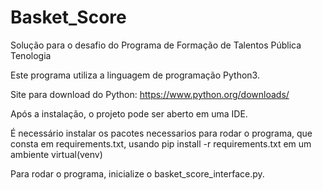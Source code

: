 # Basket_Score
Solução para o desafio do Programa de Formação de Talentos Pública Tenologia

Este programa utiliza a linguagem de programação Python3.

Site para download do Python: https://www.python.org/downloads/

Após a instalação, o projeto pode ser aberto em uma IDE. 

É necessário instalar os pacotes necessarios para rodar o programa, que consta em requirements.txt, usando pip install -r requirements.txt em um ambiente virtual(venv)

Para rodar o programa, inicialize o basket_score_interface.py.






